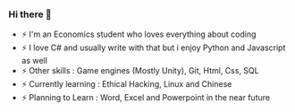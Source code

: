 ### Hi there 👋



<!--
**dedeogluhu/dedeogluhu** is a ✨ _special_ ✨ repository because its `README.md` (this file) appears on your GitHub profile.-->

- ⚡ I'm an Economics student who loves everything about coding
- ⚡ I love C# and usually write with that but i enjoy Python and Javascript as well
- ⚡ Other skills : Game engines (Mostly Unity), Git, Html, Css, SQL
- ⚡ Currently learning : Ethical Hacking, Linux and Chinese
- ⚡ Planning to Learn : Word, Excel and Powerpoint in the near future
